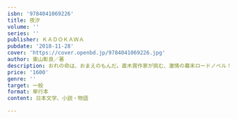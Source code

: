```yaml
---
isbn: '9784041069226'
title: 夜汐
volume: ''
series: ''
publisher: ＫＡＤＯＫＡＷＡ
pubdate: '2018-11-28'
cover: 'https://cover.openbd.jp/9784041069226.jpg'
author: 東山彰良／著
description: おれの命は、おまえのもんだ。直木賞作家が挑む、激情の幕末ロードノベル！
price: '1600'
genre: ''
target: 一般
format: 単行本
content: 日本文学、小説・物語

---
```

